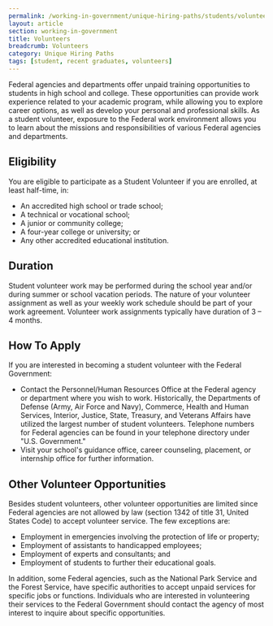 ```yaml
---
permalink: /working-in-government/unique-hiring-paths/students/volunteers/
layout: article
section: working-in-government
title: Volunteers
breadcrumb: Volunteers
category: Unique Hiring Paths
tags: [student, recent graduates, volunteers]
---
```


Federal agencies and departments offer unpaid training opportunities to students in high school and college. These opportunities can provide work experience related to your academic program, while allowing you to explore career options, as well as develop your personal and professional skills. As a student volunteer, exposure to the Federal work environment allows you to learn about the missions and responsibilities of various Federal agencies and departments.

## Eligibility

You are eligible to participate as a Student Volunteer if you are enrolled, at least half-time, in:

* An accredited high school or trade school;
* A technical or vocational school;
* A junior or community college;
* A four-year college or university; or
* Any other accredited educational institution.

## Duration

Student volunteer work may be performed during the school year and/or during summer or school vacation periods. The nature of your volunteer assignment as well as your weekly work schedule should be part of your work agreement. Volunteer work assignments typically have duration of 3 – 4 months.

## How To Apply

If you are interested in becoming a student volunteer with the Federal Government:

* Contact the Personnel/Human Resources Office at the Federal agency or department where you wish to work. Historically, the Departments of Defense (Army, Air Force and Navy), Commerce, Health and Human Services, Interior, Justice, State, Treasury, and Veterans Affairs have utilized the largest number of student volunteers. Telephone numbers for Federal agencies can be found in your telephone directory under "U.S. Government."
* Visit your school's guidance office, career counseling, placement, or internship office for further information.

## Other Volunteer Opportunities

Besides student volunteers, other volunteer opportunities are limited since Federal agencies are not allowed by law (section 1342 of title 31, United States Code) to accept volunteer service. The few exceptions are:

* Employment in emergencies involving the protection of life or property;
* Employment of assistants to handicapped employees;
* Employment of experts and consultants; and
* Employment of students to further their educational goals.

In addition, some Federal agencies, such as the National Park Service and the Forest Service, have specific authorities to accept unpaid services for specific jobs or functions. Individuals who are interested in volunteering their services to the Federal Government should contact the agency of most interest to inquire about specific opportunities.